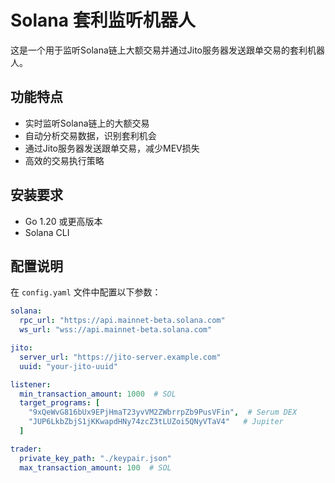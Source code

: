 # Solana 套利监听机器人

这是一个用于监听Solana链上大额交易并通过Jito服务器发送跟单交易的套利机器人。

## 功能特点

- 实时监听Solana链上的大额交易
- 自动分析交易数据，识别套利机会
- 通过Jito服务器发送跟单交易，减少MEV损失
- 高效的交易执行策略

## 安装要求

- Go 1.20 或更高版本
- Solana CLI

## 配置说明

在 `config.yaml` 文件中配置以下参数：

```yaml
solana:
  rpc_url: "https://api.mainnet-beta.solana.com"
  ws_url: "wss://api.mainnet-beta.solana.com"

jito:
  server_url: "https://jito-server.example.com"
  uuid: "your-jito-uuid"

listener:
  min_transaction_amount: 1000  # SOL
  target_programs: [
    "9xQeWvG816bUx9EPjHmaT23yvVM2ZWbrrpZb9PusVFin",  # Serum DEX
    "JUP6LkbZbjS1jKKwapdHNy74zcZ3tLUZoi5QNyVTaV4"   # Jupiter
  ]

trader:
  private_key_path: "./keypair.json"
  max_transaction_amount: 100  # SOL